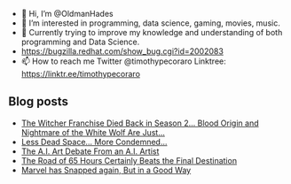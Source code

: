 - 👋 Hi, I’m @OldmanHades
- 👀 I’m interested in programming, data science, gaming, movies, music.
- 🌱 Currently trying to improve my knowledge and understanding of both programming and Data Science.
- https://bugzilla.redhat.com/show_bug.cgi?id=2002083
- 📫 How to reach me Twitter @timothypecoraro
Linktree: https://linktr.ee/timothypecoraro

## Blog posts
<!-- BLOG-POST-LIST:START -->
- [The Witcher Franchise Died Back in Season 2… Blood Origin and Nightmare of the White Wolf Are Just…](https://medium.com/@timothypecoraro/the-witcher-franchise-died-back-in-season-2-blood-origin-and-nightmare-of-the-white-wolf-are-just-fee9c89651df?source=rss-5097f5c9b801------2)
- [Less Dead Space… More Condemned…](https://medium.com/@timothypecoraro/less-dead-space-more-condemned-cc024a21d81b?source=rss-5097f5c9b801------2)
- [The A.I. Art Debate From an A.I. Artist](https://medium.com/data-driven-fiction/the-a-i-art-debate-from-an-a-i-artist-314e39b43262?source=rss-5097f5c9b801------2)
- [The Road of 65 Hours Certainly Beats the Final Destination](https://medium.com/@timothypecoraro/the-road-of-65-hours-certainly-beats-the-final-destination-8ef29286cb4c?source=rss-5097f5c9b801------2)
- [Marvel has Snapped again, But in a Good Way](https://medium.com/@timothypecoraro/marvel-has-snapped-again-but-in-a-good-way-d510b318ed6f?source=rss-5097f5c9b801------2)
<!-- BLOG-POST-LIST:END -->
